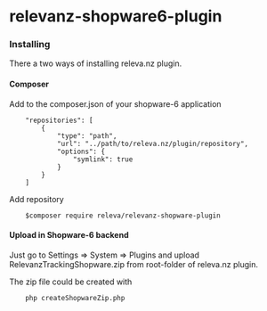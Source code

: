 # relevanz-shopware6-plugin

### Installing

There a two ways of installing releva.nz plugin.

#### Composer
Add to the composer.json of your shopware-6 application
```
    "repositories": [
        {
            "type": "path",
            "url": "../path/to/releva.nz/plugin/repository",
            "options": {
                "symlink": true
            }
        }
    ]
```

Add repository
```
    $composer require releva/relevanz-shopware-plugin
```

#### Upload in Shopware-6 backend
Just go to Settings => System => Plugins and upload RelevanzTrackingShopware.zip from root-folder of releva.nz plugin.

The zip file could be created with
```
    php createShopwareZip.php 
```